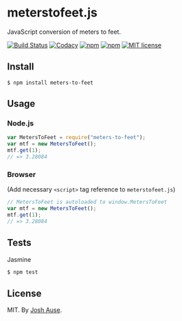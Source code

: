 # meterstofeet.js

JavaScript conversion of meters to feet.

[![Build Status](https://travis-ci.org/joshause/meterstofeet.svg?branch=master)](https://travis-ci.org/joshause/meterstofeet)
[![Codacy](https://api.codacy.com/project/badge/grade/70e663db99fb4dfe8a474da8821dd640)](https://www.codacy.com/app/joshua-ause/meterstofeet)
[![npm](https://img.shields.io/npm/v/meters-to-feet.svg)](https://www.npmjs.com/package/meters-to-feet)
[![npm](https://img.shields.io/npm/dm/meters-to-feet.svg)](https://www.npmjs.com/package/meters-to-feet)
[![MIT license](http://img.shields.io/badge/license-MIT-brightgreen.svg)](http://opensource.org/licenses/MIT)

## Install

```
$ npm install meters-to-feet
```

## Usage

### Node.js

```js
var MetersToFeet = require("meters-to-feet");
var mtf = new MetersToFeet();
mtf.get(1);
// => 3.28084
```

### Browser

(Add necessary `<script>` tag reference to `meterstofeet.js`)

```js
// MetersToFeet is autoloaded to window.MetersToFeet
var mtf = new MetersToFeet();
mtf.get(1);
// => 3.28084
```

## Tests

Jasmine

```bash
$ npm test
```

## License

MIT. By [Josh Ause](http://www.github.com/joshause).
